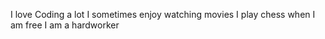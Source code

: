 I love Coding a lot
I sometimes enjoy watching movies
I play chess when I am free
I am a hardworker

